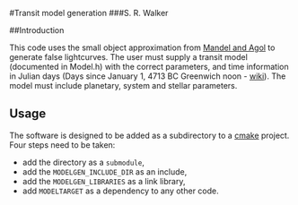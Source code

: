 #Transit model generation
###S. R. Walker

##Introduction

This code uses the small object approximation from [Mandel and Agol][1] to generate false lightcurves. The user must supply a transit model (documented in Model.h) with the correct parameters, and time information in Julian days (Days since January 1, 4713 BC Greenwich noon - [wiki][2]). The model must include planetary, system and stellar parameters. 


[1]: http://adsabs.harvard.edu/abs/2002ApJ...580L.171M "ADS"
[2]: http://en.wikipedia.org/wiki/Julian_day "Julian day"

## Usage

The software is designed to be added as a subdirectory to a [cmake][3] project. Four steps need to be taken:

* add the directory as a `submodule`,
* add the `MODELGEN_INCLUDE_DIR` as an include,
* add the `MODELGEN_LIBRARIES` as a link library,
* add `MODELTARGET` as a dependency to any other code.

[3]: http://www.cmake.org "CMake"

